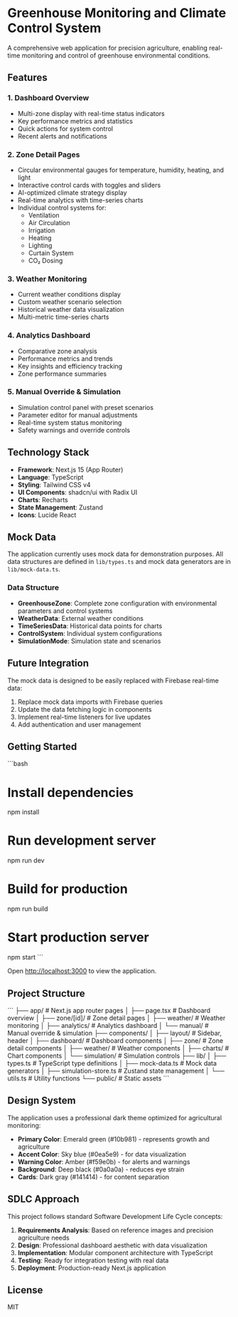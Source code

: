 # Greenhouse Monitoring and Climate Control System

A comprehensive web application for precision agriculture, enabling real-time monitoring and control of greenhouse environmental conditions.

## Features

### 1. Dashboard Overview
- Multi-zone display with real-time status indicators
- Key performance metrics and statistics
- Quick actions for system control
- Recent alerts and notifications

### 2. Zone Detail Pages
- Circular environmental gauges for temperature, humidity, heating, and light
- Interactive control cards with toggles and sliders
- AI-optimized climate strategy display
- Real-time analytics with time-series charts
- Individual control systems for:
  - Ventilation
  - Air Circulation
  - Irrigation
  - Heating
  - Lighting
  - Curtain System
  - CO₂ Dosing

### 3. Weather Monitoring
- Current weather conditions display
- Custom weather scenario selection
- Historical weather data visualization
- Multi-metric time-series charts

### 4. Analytics Dashboard
- Comparative zone analysis
- Performance metrics and trends
- Key insights and efficiency tracking
- Zone performance summaries

### 5. Manual Override & Simulation
- Simulation control panel with preset scenarios
- Parameter editor for manual adjustments
- Real-time system status monitoring
- Safety warnings and override controls

## Technology Stack

- **Framework**: Next.js 15 (App Router)
- **Language**: TypeScript
- **Styling**: Tailwind CSS v4
- **UI Components**: shadcn/ui with Radix UI
- **Charts**: Recharts
- **State Management**: Zustand
- **Icons**: Lucide React

## Mock Data

The application currently uses mock data for demonstration purposes. All data structures are defined in `lib/types.ts` and mock data generators are in `lib/mock-data.ts`.

### Data Structure

- **GreenhouseZone**: Complete zone configuration with environmental parameters and control systems
- **WeatherData**: External weather conditions
- **TimeSeriesData**: Historical data points for charts
- **ControlSystem**: Individual system configurations
- **SimulationMode**: Simulation state and scenarios

## Future Integration

The mock data is designed to be easily replaced with Firebase real-time data:

1. Replace mock data imports with Firebase queries
2. Update the data fetching logic in components
3. Implement real-time listeners for live updates
4. Add authentication and user management

## Getting Started

\`\`\`bash
# Install dependencies
npm install

# Run development server
npm run dev

# Build for production
npm run build

# Start production server
npm start
\`\`\`

Open [http://localhost:3000](http://localhost:3000) to view the application.

## Project Structure

\`\`\`
├── app/                    # Next.js app router pages
│   ├── page.tsx           # Dashboard overview
│   ├── zone/[id]/         # Zone detail pages
│   ├── weather/           # Weather monitoring
│   ├── analytics/         # Analytics dashboard
│   └── manual/            # Manual override & simulation
├── components/
│   ├── layout/            # Sidebar, header
│   ├── dashboard/         # Dashboard components
│   ├── zone/              # Zone detail components
│   ├── weather/           # Weather components
│   ├── charts/            # Chart components
│   └── simulation/        # Simulation controls
├── lib/
│   ├── types.ts           # TypeScript type definitions
│   ├── mock-data.ts       # Mock data generators
│   ├── simulation-store.ts # Zustand state management
│   └── utils.ts           # Utility functions
└── public/                # Static assets
\`\`\`

## Design System

The application uses a professional dark theme optimized for agricultural monitoring:

- **Primary Color**: Emerald green (#10b981) - represents growth and agriculture
- **Accent Color**: Sky blue (#0ea5e9) - for data visualization
- **Warning Color**: Amber (#f59e0b) - for alerts and warnings
- **Background**: Deep black (#0a0a0a) - reduces eye strain
- **Cards**: Dark gray (#141414) - for content separation

## SDLC Approach

This project follows standard Software Development Life Cycle concepts:

1. **Requirements Analysis**: Based on reference images and precision agriculture needs
2. **Design**: Professional dashboard aesthetic with data visualization
3. **Implementation**: Modular component architecture with TypeScript
4. **Testing**: Ready for integration testing with real data
5. **Deployment**: Production-ready Next.js application

## License

MIT
